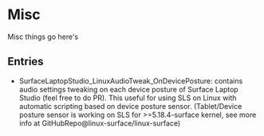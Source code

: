 # Misc
Misc things go here's

## Entries
- SurfaceLaptopStudio_LinuxAudioTweak_OnDevicePosture: contains audio settings tweaking on each device posture of Surface Laptop Studio (feel free to do PR). This useful for using SLS on Linux with automatic scripting based on device posture sensor. (Tablet/Device posture sensor is working on SLS for >=5.18.4-surface kernel, see more info at GitHubRepo@linux-surface/linux-surface)
